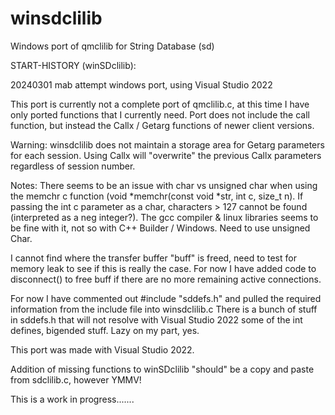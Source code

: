 # winsdclilib
 Windows port of qmclilib for String Database (sd)
  
  START-HISTORY (winSDclilib):
  
  20240301 mab attempt windows port, using Visual Studio 2022
  
  This port is currently not a complete port of qmclilib.c, at this time I have only ported functions that I currently need.
  Port does not include the call function, but instead the Callx / Getarg functions of newer client versions.
  
  Warning: winsdclilib does not maintain a storage area for Getarg parameters for each session. Using Callx will "overwrite" the previous Callx
   parameters regardless of session number.
  
  Notes: There seems to be an issue with char vs unsigned char when using the memchr c function (void *memchr(const void *str, int c, size_t n).
  If passing the int c parameter as a char, characters > 127 cannot be found (interpreted as a neg integer?).
  The gcc compiler & linux libraries seems to be fine with it, not so with C++ Builder / Windows. Need to use unsigned Char.
	  
  I cannot find where the transfer buffer "buff" is freed, need to test for memory leak to see if this is really the case.
  For now I have added code to disconnect() to free buff if there are no more remaining active connections.
  
  For now I have commented out #include "sddefs.h" and pulled the required information from the include file into winsdclilib.c
  There is a bunch of stuff in sddefs.h that will not resolve with Visual Studio 2022 some of the int defines, bigended stuff. Lazy on my part, yes.
  
  This port was made with Visual Studio 2022.
  
  Addition of missing functions to winSDclilib "should" be a copy and paste from sdclilib.c, however YMMV!	  
  
  This is a work in progress.......